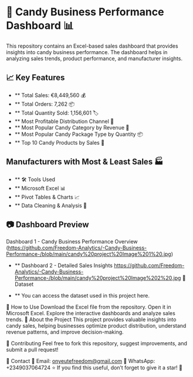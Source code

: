 # 🍬 Candy Business Performance Dashboard 📊

This repository contains an Excel-based sales dashboard that provides insights into candy business performance. The dashboard helps in analyzing sales trends, product performance, and manufacturer insights.

## 📈 Key Features
- ** Total Sales: €8,449,560 💰
- ** Total Orders: 7,262 📦
- ** Total Quantity Sold: 1,156,601 🏷️
- ** Most Profitable Distribution Channel 🛒
- ** Most Popular Candy Category by Revenue 🍫
- ** Most Popular Candy Package Type by Quantity 📦
- ** Top 10 Candy Products by Sales 🏅
##  Manufacturers with Most & Least Sales 🏭
- ** 🛠️ Tools Used
- ** Microsoft Excel 📊
- ** Pivot Tables & Charts 📈
- ** Data Cleaning & Analysis 🧹
## 📷 Dashboard Preview
Dashboard 1 - Candy Business Performance Overview  (https://github.com/Freedom-Analytics/-Candy-Business-Performance-/blob/main/candy%20project%20Image%201%20.jpg)

- ** Dashboard 2 - Detailed Sales Insights 
https://github.com/Freedom-Analytics/-Candy-Business-Performance-/blob/main/candy%20project%20Image%202%20.jpg
📂 Dataset

- ** You can access the dataset used in this project here.

🚀 How to Use
Download the Excel file from the repository.
Open it in Microsoft Excel.
Explore the interactive dashboards and analyze sales trends.
📌 About the Project
This project provides valuable insights into candy sales, helping businesses optimize product distribution, understand revenue patterns, and improve decision-making.

🤝 Contributing
Feel free to fork this repository, suggest improvements, and submit a pull request!

📩 Contact
📧 Email: onyeutefreedom@gmail.com
📱 WhatsApp: +2349037064724
⭐ If you find this useful, don’t forget to give it a star! 🌟




